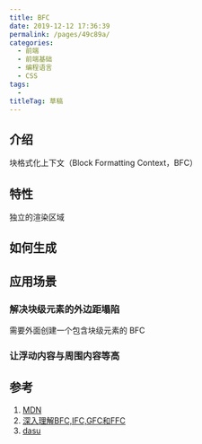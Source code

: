 ```yaml
---
title: BFC
date: 2019-12-12 17:36:39
permalink: /pages/49c89a/
categories: 
  - 前端
  - 前端基础
  - 编程语言
  - CSS
tags: 
  - 
titleTag: 草稿
---
```



## 介绍

块格式化上下文（Block Formatting Context，BFC）

## 特性

独立的渲染区域

## 如何生成

## 应用场景

### 解决块级元素的外边距塌陷

需要外面创建一个包含块级元素的 BFC 

### 让浮动内容与周围内容等高

## 参考

1. [MDN](https://developer.mozilla.org/zh-CN/docs/Web/Guide/CSS/Block_formatting_context)
2. [深入理解BFC,IFC,GFC和FFC](https://zhanghao-web.github.io/2018/07/23/CSS3/%E6%B7%B1%E5%85%A5%E7%90%86%E8%A7%A3BFC-IFC-GFC%E5%92%8CFFC/)
3. [dasu](https://github.com/woshidasusu/Doc/blob/master/%E9%9D%A2%E8%AF%95%E9%A2%98/CSS/%E4%BB%8B%E7%BB%8D%E4%B8%8BBFC%E5%8F%8A%E5%85%B6%E5%BA%94%E7%94%A8.md)